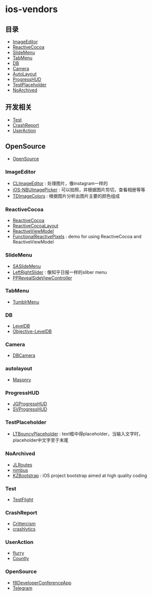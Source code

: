 ios-vendors
===========
 
## 目录
 
* [ImageEditor](#imageeditor)
* [ReactiveCocoa](#reactivecocoa)
* [SlideMenu](#slidemenu)
* [TabMenu](#tabmenu)
* [DB](#DB)
* [Camera](#camera)
* [AutoLayout](#autolayout)
* [ProgressHUD](#progresshud)
* [TestPlaceholder](#testplaceholder)
* [NoArchived](#noarchived)

## 开发相关

* [Test](#test)
* [CrashReport](#crashreport)
* [UserAction](#useraction)


## OpenSource

* [OpenSource](#opensource)

 
### ImageEditor

* [CLImageEditor](https://github.com/yackle/CLImageEditor) : 处理图片，像instagram一样的
* [iOS-NBUImagePicker](https://github.com/CyberAgent/iOS-NBUImagePicker) : 可以拍照，并根据图片剪切，查看相册等等
* [TDImageColors](https://github.com/timominous/TDImageColors) : 根据图片分析出图片主要的颜色组成


### ReactiveCocoa

* [ReactiveCocoa](https://github.com/ReactiveCocoa/ReactiveCocoa)
* [ReactiveCocoaLayout](https://github.com/ReactiveCocoa/ReactiveCocoaLayout)
* [ReactiveViewModel](https://github.com/ReactiveCocoa/ReactiveViewModel)
* [FunctionalReactivePixels](https://github.com/AshFurrow/FunctionalReactivePixels) : demo for using ReactiveCocoa and ReactiveViewModel

### SlideMenu

* [SASlideMenu](https://github.com/stefanoa/SASlideMenu)
* [LeftRightSlider](https://github.com/heroims/LeftRightSlider) : 像知乎日报一样的sliber menu
* [PPRevealSideViewController](https://github.com/ipup/PPRevealSideViewController)

### TabMenu

* [TumblrMenu](https://github.com/cyndibaby905/TumblrMenu)

### DB

* [LevelDB](https://github.com/hoisie/LevelDB-ObjC)
* [Objective-LevelDB](https://github.com/matehat/Objective-LevelDB)

### Camera

* [DBCamera](https://github.com/danielebogo/DBCamera)

### autolayout

* [Masonry](https://github.com/Masonry/Masonry)


### ProgressHUD

* [JGProgressHUD](https://github.com/JonasGessner/JGProgressHUD)
* [SVProgressHUD](https://github.com/TransitApp/SVProgressHUD)

### TestPlaceholder

* [LTBouncyPlaceholder](https://github.com/lexrus/LTBouncyPlaceholder) : text框中得placeholder，当输入文字时，placeholder中文字至于末尾

### NoArchived

* [JLRoutes](https://github.com/joeldev/JLRoutes)
* [nimbus](https://github.com/jverkoey/nimbus)
* [KZBootstrap](https://github.com/krzysztofzablocki/KZBootstrap) : iOS project bootstrap aimed at high quality coding

### Test

* [TestFlight](http://try.crashlytics.com/)


### CrashReport

* [Crittercism](https://www.crittercism.com/)
* [crashlytics](https://www.crashlytics.com/)

### UserAction

* [flurry](http://www.flurry.com/)
* [Countly](http://count.ly/) 

### OpenSource

* [f8DeveloperConferenceApp](https://github.com/ParsePlatform/f8DeveloperConferenceApp)
* [Telegram](https://github.com/aaronraimist/Telegram-iOS)


